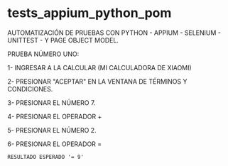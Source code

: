# tests_appium_python_pom

AUTOMATIZACIÓN DE PRUEBAS CON PYTHON - APPIUM - SELENIUM - UNITTEST - Y PAGE OBJECT MODEL.

PRUEBA NÚMERO UNO:

1- INGRESAR A LA CALCULAR (MI CALCULADORA DE XIAOMI)

2- PRESIONAR "ACEPTAR" EN LA VENTANA DE TÉRMINOS Y CONDICIONES.

3- PRESIONAR EL NÚMERO 7.

4- PRESIONAR EL OPERADOR +

5- PRESIONAR EL NÚMERO 2.

6- PRESIONAR EL OPERADOR =

    RESULTADO ESPERADO '= 9'
    
    
